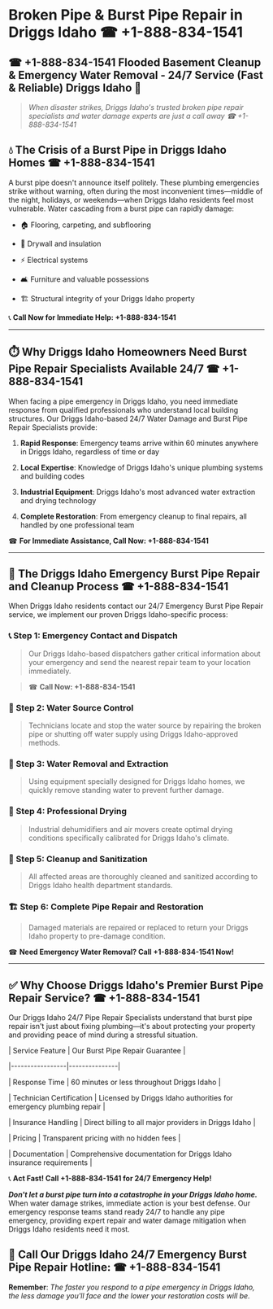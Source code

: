 # Broken Pipe & Burst Pipe Repair in Driggs Idaho ☎ +1-888-834-1541  
## ☎ +1-888-834-1541 Flooded Basement Cleanup & Emergency Water Removal - 24/7 Service (Fast & Reliable) Driggs Idaho 🚨  

> *When disaster strikes, Driggs Idaho's trusted broken pipe repair specialists and water damage experts are just a call away ☎ +1-888-834-1541*  

## 💧 The Crisis of a Burst Pipe in Driggs Idaho Homes ☎ +1-888-834-1541  

A burst pipe doesn't announce itself politely. These plumbing emergencies strike without warning, often during the most inconvenient times—middle of the night, holidays, or weekends—when Driggs Idaho residents feel most vulnerable. Water cascading from a burst pipe can rapidly damage:  

* 🏠 Flooring, carpeting, and subflooring  
* 🧱 Drywall and insulation  
* ⚡ Electrical systems  
* 🛋️ Furniture and valuable possessions  
* 🏗️ Structural integrity of your Driggs Idaho property  

📞 **Call Now for Immediate Help: +1-888-834-1541**  

---  

## ⏱️ Why Driggs Idaho Homeowners Need Burst Pipe Repair Specialists Available 24/7 ☎ +1-888-834-1541  

When facing a pipe emergency in Driggs Idaho, you need immediate response from qualified professionals who understand local building structures. Our Driggs Idaho-based 24/7 Water Damage and Burst Pipe Repair Specialists provide:  

1. **Rapid Response**: Emergency teams arrive within 60 minutes anywhere in Driggs Idaho, regardless of time or day  
2. **Local Expertise**: Knowledge of Driggs Idaho's unique plumbing systems and building codes  
3. **Industrial Equipment**: Driggs Idaho's most advanced water extraction and drying technology  
4. **Complete Restoration**: From emergency cleanup to final repairs, all handled by one professional team  

☎ **For Immediate Assistance, Call Now: +1-888-834-1541**  

---  

## 🔧 The Driggs Idaho Emergency Burst Pipe Repair and Cleanup Process ☎ +1-888-834-1541  

When Driggs Idaho residents contact our 24/7 Emergency Burst Pipe Repair service, we implement our proven Driggs Idaho-specific process:  

### 📞 Step 1: Emergency Contact and Dispatch  
> Our Driggs Idaho-based dispatchers gather critical information about your emergency and send the nearest repair team to your location immediately.  
> ☎ **Call Now: +1-888-834-1541**  

### 🚿 Step 2: Water Source Control  
> Technicians locate and stop the water source by repairing the broken pipe or shutting off water supply using Driggs Idaho-approved methods.  

### 🌊 Step 3: Water Removal and Extraction  
> Using equipment specially designed for Driggs Idaho homes, we quickly remove standing water to prevent further damage.  

### 💨 Step 4: Professional Drying  
> Industrial dehumidifiers and air movers create optimal drying conditions specifically calibrated for Driggs Idaho's climate.  

### 🧼 Step 5: Cleanup and Sanitization  
> All affected areas are thoroughly cleaned and sanitized according to Driggs Idaho health department standards.  

### 🏗️ Step 6: Complete Pipe Repair and Restoration  
> Damaged materials are repaired or replaced to return your Driggs Idaho property to pre-damage condition.  

☎ **Need Emergency Water Removal? Call +1-888-834-1541 Now!**  

---  

## ✅ Why Choose Driggs Idaho's Premier Burst Pipe Repair Service? ☎ +1-888-834-1541  

Our Driggs Idaho 24/7 Pipe Repair Specialists understand that burst pipe repair isn't just about fixing plumbing—it's about protecting your property and providing peace of mind during a stressful situation.  

| Service Feature | Our Burst Pipe Repair Guarantee |  
|-----------------|---------------|  
| Response Time | 60 minutes or less throughout Driggs Idaho |  
| Technician Certification | Licensed by Driggs Idaho authorities for emergency plumbing repair |  
| Insurance Handling | Direct billing to all major providers in Driggs Idaho |  
| Pricing | Transparent pricing with no hidden fees |  
| Documentation | Comprehensive documentation for Driggs Idaho insurance requirements |  

📞 **Act Fast! Call +1-888-834-1541 for 24/7 Emergency Help!**  

***Don't let a burst pipe turn into a catastrophe in your Driggs Idaho home.*** When water damage strikes, immediate action is your best defense. Our emergency response teams stand ready 24/7 to handle any pipe emergency, providing expert repair and water damage mitigation when Driggs Idaho residents need it most.  

## 📱 Call Our Driggs Idaho 24/7 Emergency Burst Pipe Repair Hotline: ☎ +1-888-834-1541  

**Remember**: *The faster you respond to a pipe emergency in Driggs Idaho, the less damage you'll face and the lower your restoration costs will be.*
